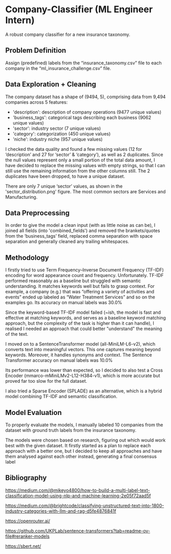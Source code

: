 # Company-Classifier (ML Engineer Intern)

A robust company classifier for a new insurance taxonomy.

## Problem Definition

Assign (predefined) labels from the “insurance_taxonomy.csv” file to each company in the “ml_insurance_challenge.csv” file.

## Data Exploration + Cleaning

The company dataset has a shape of (9494, 5), comprising data from 9,494 companies across 5 features:
- 'description': description of company operations (9477 unique values)
- 'business_tags': categorical tags describing each business (9062 unique values)
- 'sector': industry sector (7 unique values)
- 'category': categorization (450 unique values)
- 'niche': industry niche (957 unique values)

I checked the data quality and found a few missing values (12 for ‘description’ and 27 for ‘sector’ & ‘category’), as well as 2 duplicates. Since the null values represent only a small portion of the total data amount, I have decided to replace the missing values with empty strings, so that I can still use the remaining information from the other columns still. The 2 duplicates have been dropped, to have a unique dataset.

There are only 7 unique ‘sector’ values, as shown in the 'sector_distribution.png' figure.  The most common sectors are Services and Manufacturing.

## Data Preprocessing

In order to give the model a clean input (with as little noise as can be), I joined all fields (into 'combined_fields') and removed the brankets/quotes from the ‘business_tags’ field, replaced comma separation with space separation and generally cleaned any trailing whitespaces.

## Methodology

I firstly tried to use Term Frequency–Inverse Document Frequency (TF-IDF) encoding for word appearance count and frequency. Unfortunately. TF-IDF performed reasonably as a baseline but struggled with semantic understanding. It matches keywords well but fails to grasp context. For example, a company (e.g.) that was “offering a variety of activities and events” ended up labeled as “Water Treatment Services” and so on the examples go. Its accuracy on manual labels was 30.0%

Since the keyword-based TF-IDF model failed (~ish, the model is fast and effective at matching keywords, and serves as a  baseline keyword matching approach, but the complexity of the task is higher than it can handle), I realised I needed an approach that could better "understand" the meaning of the text.

I moved on to a SentenceTransformer model (all-MiniLM-L6-v2), which converts text into meaningful vectors. This one captures meaning beyond keywords. Moreover, it handles synonyms and context. The Sentence Transformer accuracy on manual labels was 10.0%

Its performance was lower than expected, so I decided to also test a Cross Encoder (mmarco-mMiniLMv2-L12-H384-v1), which is more accurate but proved far too slow for the full dataset. 

I also tried a Sparse Encoder (SPLADE) as an alternative, which is a hybrid model combining TF-IDF and semantic classification.

## Model Evaluation

To properly evaluate the models, I manually labeled 10 companies from the dataset with ground truth labels from the insurance taxonomy. 

The models were chosen based on research, figuring out which would work best with the given dataset. It firstly started as a plan to replace each approach with a better one, but I decided to keep all approaches and have them analysed against each other instead, generating a final consensus label






## Bibliography

https://medium.com/@mikeyo4800/how-to-build-a-multi-label-text-classification-model-using-nlp-and-machine-learning-2e05f72aad5f

https://medium.com/@brightcode/classifying-unstructured-text-into-1800-industry-categories-with-llm-and-rag-d5fe4876841f

https://openrouter.ai/

https://github.com/UKPLab/sentence-transformers?tab=readme-ov-file#reranker-models

https://sbert.net/
